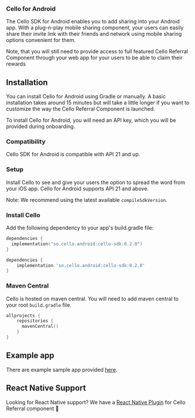 ### Cello for Android

The Cello SDK for Android enables you to add sharing into your Android app. With a plug-n-play mobile sharing component, your users can easily share their invite link with their friends and network using mobile sharing options convenient for them.

Note, that you will still need to provide access to full featured Cello Referral Component through your web app for your users to be able to claim their rewards

## Installation

You can install Cello for Android using Gradle or manually. A basic installation takes around 15 minutes but will take a little longer if you want to customize the way the Cello Referral Component is launched.

To install Cello for Android, you will need an API key, which you will be provided during onboarding.

### Compatibility

Cello SDK for Android is compatible with API 21 and up.

### Setup

Install Cello to see and give your users the option to spread the word from your iOS app. Cello for Android supports API 21 and above.

Note: We recommend using the latest available `compileSdkVersion`.

### Install Cello

Add the following dependency to your app's build.gradle file:

```kotlin
dependencies {     
  implementation("so.cello.android:cello-sdk:0.2.0") 
}
```

```groovy
dependencies {
    implementation 'so.cello.android:cello-sdk:0.2.0'
}
```

### Maven Central

Cello is hosted on maven central. You will need to add maven central to your root `build.gradle` file.

```kotlin
allprojects {
    repositories {
      mavenCentral()
    }
}
```

## Example app

There are example sample app provided [here](https://github.com/getcello/cello-android/tree/master/sample).

## React Native Support

Looking for React Native support? We have a [React Native Plugin](https://github.com/getcello/cello-react-native) for Cello Referral component 🎉
